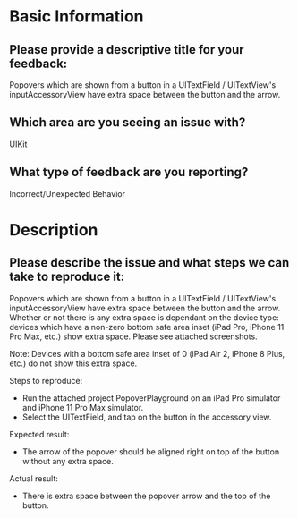 # Basic Information

## Please provide a descriptive title for your feedback:

Popovers which are shown from a button in a UITextField / UITextView's inputAccessoryView have extra space between the button and the arrow.

## Which area are you seeing an issue with?

UIKit

## What type of feedback are you reporting?

Incorrect/Unexpected Behavior

# Description

## Please describe the issue and what steps we can take to reproduce it:

Popovers which are shown from a button in a UITextField / UITextView's inputAccessoryView have extra space between the button and the arrow. Whether or not there is any extra space is dependant on the device type: devices which have a non-zero bottom safe area inset (iPad Pro, iPhone 11 Pro Max, etc.) show extra space. Please see attached screenshots. 

Note: Devices with a bottom safe area inset of 0 (iPad Air 2, iPhone 8 Plus, etc.) do not show this extra space.

Steps to reproduce:

* Run the attached project PopoverPlayground on an iPad Pro simulator and iPhone 11 Pro Max simulator.
* Select the UITextField, and tap on the button in the accessory view.

Expected result:

* The arrow of the popover should be aligned right on top of the button without any extra space.

Actual result:

* There is extra space between the popover arrow and the top of the button.